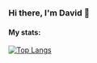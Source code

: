 
### Hi there, I'm David 👋

#### My stats:

[![Top Langs](https://github-readme-stats.vercel.app/api/top-langs/?username=davidpokol&layout=donut&theme=github_dark_dimmed)](https://github.com/davidpokol?tab=repositories)
